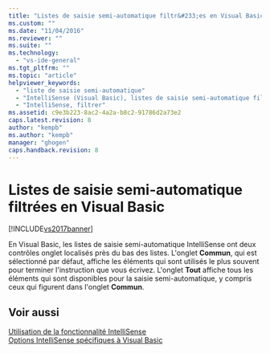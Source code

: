 ```yaml
---
title: "Listes de saisie semi-automatique filtr&#233;es en Visual Basic | Microsoft Docs"
ms.custom: ""
ms.date: "11/04/2016"
ms.reviewer: ""
ms.suite: ""
ms.technology: 
  - "vs-ide-general"
ms.tgt_pltfrm: ""
ms.topic: "article"
helpviewer_keywords: 
  - "liste de saisie semi-automatique"
  - "IntelliSense (Visual Basic), listes de saisie semi-automatique filtrées"
  - "IntelliSense, filtrer"
ms.assetid: c9e3b223-8ac2-4a2a-b8c2-91786d2a73e2
caps.latest.revision: 8
author: "kempb"
ms.author: "kempb"
manager: "ghogen"
caps.handback.revision: 8
---
```

# Listes de saisie semi-automatique filtr&#233;es en Visual Basic
[!INCLUDE[vs2017banner](../code-quality/includes/vs2017banner.md)]

En Visual Basic, les listes de saisie semi\-automatique IntelliSense ont deux contrôles onglet localisés près du bas des listes.  L'onglet **Commun**, qui est sélectionné par défaut, affiche les éléments qui sont utilisés le plus souvent pour terminer l'instruction que vous écrivez.  L'onglet **Tout** affiche tous les éléments qui sont disponibles pour la saisie semi\-automatique, y compris ceux qui figurent dans l'onglet **Commun**.  
  
## Voir aussi  
 [Utilisation de la fonctionnalité IntelliSense](../ide/using-intellisense.md)   
 [Options IntelliSense spécifiques à Visual Basic](../ide/visual-basic-specific-intellisense.md)
